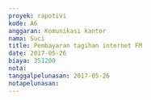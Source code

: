 ```yaml
---
proyek: rapotivi
kode: A6
anggaran: Komunikasi kantor
nama: Suci
title: Pembayaran tagihan internet FM
date: 2017-05-26
biaya: 351200
nota:
tanggalpelunasan: 2017-05-26
notapelunasan:
---
```

